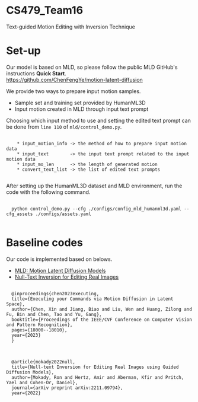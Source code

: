# CS479_Team16
Text-guided Motion Editing with Inversion Technique


# Set-up
Our model is based on MLD, so please follow the public MLD GitHub's instructions <b>Quick Start</b>. \
https://github.com/ChenFengYe/motion-latent-diffusion

We provide two ways to prepare input motion samples.
* Sample set and training set provided by HumanML3D
* Input motion created in MLD through input text prompt

Choosing which input method to use and setting the edited text prompt can be done from ```line 110``` of ```mld/control_demo.py```.
<pre>
  <code>
    * input_motion_info -> the method of how to prepare input motion data
    * input_text        -> the input text prompt related to the input motion data
    * input_mo_len      -> the length of generated motion
    * convert_text_list -> the list of edited text prompts
  </code>
</pre>


After setting up the HumanML3D dataset and MLD environment, run the code with the following command.

<pre>
  <code>
  python control_demo.py --cfg ./configs/config_mld_humanml3d.yaml --cfg_assets ./configs/assets.yaml
  </code>
</pre>



# Baseline codes
Our code is implemented based on belows.
* [MLD: Motion Latent Diffusion Models](https://github.com/ChenFengYe/motion-latent-diffusion)
* [Null-Text Inversion for Editing Real Images](https://github.com/google/prompt-to-prompt/#null-text-inversion-for-editing-real-images)


<pre>
  <code>
  @inproceedings{chen2023executing,
  title={Executing your Commands via Motion Diffusion in Latent Space},
  author={Chen, Xin and Jiang, Biao and Liu, Wen and Huang, Zilong and Fu, Bin and Chen, Tao and Yu, Gang},
  booktitle={Proceedings of the IEEE/CVF Conference on Computer Vision and Pattern Recognition},
  pages={18000--18010},
  year={2023}
  }
  </code>
</pre>

<pre>
  <code>
  @article{mokady2022null,
  title={Null-text Inversion for Editing Real Images using Guided Diffusion Models},
  author={Mokady, Ron and Hertz, Amir and Aberman, Kfir and Pritch, Yael and Cohen-Or, Daniel},
  journal={arXiv preprint arXiv:2211.09794},
  year={2022}
  </code>
</pre>

